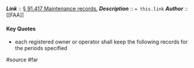 ***Link***      :: [§ 91.417 Maintenance records.](https://www.ecfr.gov/current/title-14/section-91.417)
***Description***      :: `= this.link`
***Author*** :: [[FAA]]

#### Key Quotes
* each registered owner or operator shall keep the following records for the periods specified

#source #far